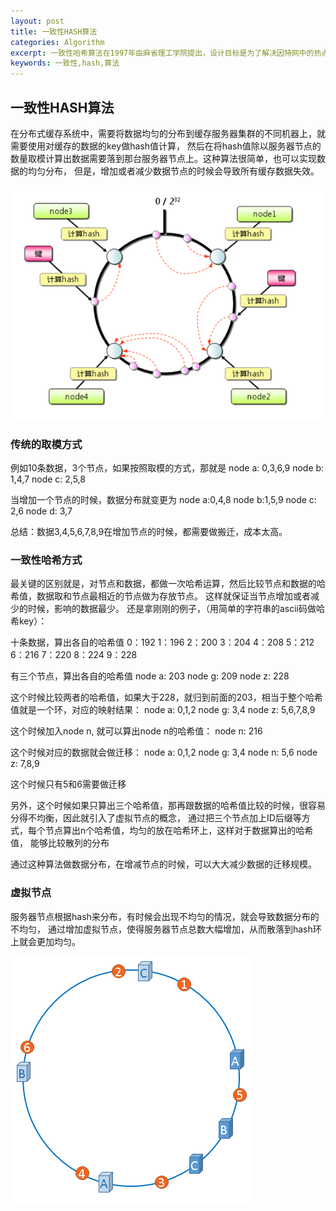 ```yaml
---
layout: post
title: 一致性HASH算法
categories: Algorithm
excerpt: 一致性哈希算法在1997年由麻省理工学院提出，设计目标是为了解决因特网中的热点(Hot spot)问题。
keywords: 一致性,hash,算法
---
```


## 一致性HASH算法
在分布式缓存系统中，需要将数据均匀的分布到缓存服务器集群的不同机器上，就需要使用对缓存的数据的key做hash值计算，
然后在将hash值除以服务器节点的数量取模计算出数据需要落到那台服务器节点上。这种算法很简单，也可以实现数据的均匀分布，
但是，增加或者减少数据节点的时候会导致所有缓存数据失效。

![一致性hash算法](/images/posts/algorithm/consistent_hashing.png)


### 传统的取模方式

例如10条数据，3个节点，如果按照取模的方式，那就是
node a: 0,3,6,9
node b: 1,4,7
node c: 2,5,8


当增加一个节点的时候，数据分布就变更为
node a:0,4,8
node b:1,5,9
node c: 2,6
node d: 3,7

总结：数据3,4,5,6,7,8,9在增加节点的时候，都需要做搬迁，成本太高。

### 一致性哈希方式
最关键的区别就是，对节点和数据，都做一次哈希运算，然后比较节点和数据的哈希值，数据取和节点最相近的节点做为存放节点。
这样就保证当节点增加或者减少的时候，影响的数据最少。
还是拿刚刚的例子，（用简单的字符串的ascii码做哈希key）：

十条数据，算出各自的哈希值
0：192
1：196
2：200
3：204
4：208
5：212
6：216
7：220
8：224
9：228

有三个节点，算出各自的哈希值
node a: 203
node g: 209
node z: 228

这个时候比较两者的哈希值，如果大于228，就归到前面的203，相当于整个哈希值就是一个环，对应的映射结果：
node a: 0,1,2
node g: 3,4
node z: 5,6,7,8,9

这个时候加入node n, 就可以算出node n的哈希值：
node n: 216

这个时候对应的数据就会做迁移：
node a: 0,1,2
node g: 3,4
node n: 5,6
node z: 7,8,9

这个时候只有5和6需要做迁移

另外，这个时候如果只算出三个哈希值，那再跟数据的哈希值比较的时候，很容易分得不均衡，因此就引入了虚拟节点的概念，
通过把三个节点加上ID后缀等方式，每个节点算出n个哈希值，均匀的放在哈希环上，这样对于数据算出的哈希值，
能够比较散列的分布

通过这种算法做数据分布，在增减节点的时候，可以大大减少数据的迁移规模。

### 虚拟节点
服务器节点根据hash来分布，有时候会出现不均匀的情况，就会导致数据分布的不均匀，
通过增加虚拟节点，使得服务器节点总数大幅增加，从而散落到hash环上就会更加均匀。

![一致性hash算法](/images/posts/algorithm/consistent_hashing2.png)